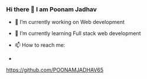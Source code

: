 ### Hi there 👋 I am Poonam Jadhav






- 🔭 I’m currently working on Web development
- 🌱 I’m currently learning Full stack web development

- 📫 How to reach me: 
- 
https://github.com/POONAMJADHAV65





